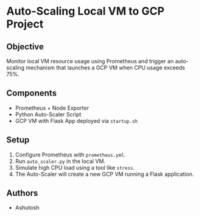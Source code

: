 # Auto-Scaling Local VM to GCP Project

## Objective
Monitor local VM resource usage using Prometheus and trigger an auto-scaling mechanism that launches a GCP VM when CPU usage exceeds 75%.

## Components
- Prometheus + Node Exporter
- Python Auto-Scaler Script
- GCP VM with Flask App deployed via `startup.sh`

## Setup
1. Configure Prometheus with `prometheus.yml`.
2. Run `auto_scaler.py` in the local VM.
3. Simulate high CPU load using a tool like `stress`.
4. The Auto-Scaler will create a new GCP VM running a Flask application.

## Authors
- Ashutosh
